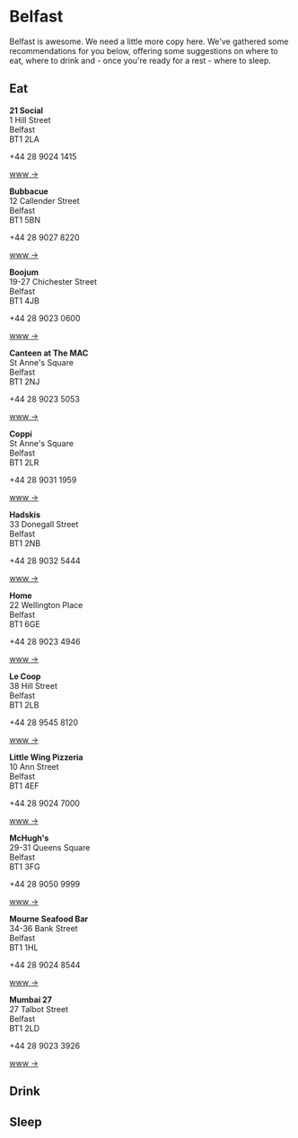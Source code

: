 Belfast
=======

Belfast is awesome. We need a little more copy here. We've gathered some recommendations for you below, offering some suggestions on where to eat, where to drink and - once you're ready for a rest - where to sleep.

<!-- Organise this in a three column grid? 3x4 (Eat); 3x4 (Drink); 3x2 (Sleep) -->


Eat
---

__21 Social__  
1 Hill Street  
Belfast  
BT1 2LA

+44 28 9024 1415

[www →](http://www.21social.co.uk/)


__Bubbacue__  
12 Callender Street  
Belfast  
BT1 5BN

+44 28 9027 8220

[www →](http://www.bubbacue.com)


__Boojum__  
19-27 Chichester Street  
Belfast  
BT1 4JB

+44 28 9023 0600

[www →](http://www.boojummex.com)


__Canteen at The MAC__  
St Anne's Square  
Belfast  
BT1 2NJ

+44 28 9023 5053

[www →](http://www.themaclive.com/visiting-the-mac/canteen/)


__Coppi__  
St Anne's Square  
Belfast  
BT1 2LR

+44 28 9031 1959

[www →](http://www.coppi.co.uk/)


__Hadskis__  
33 Donegall Street  
Belfast  
BT1 2NB

+44 28 9032 5444

[www →](http://www.hadskis.co.uk/)


__Home__  
22 Wellington Place  
Belfast  
BT1 6GE

+44 28 9023 4946

[www →](http://www.homepopup.com)


__Le Coop__  
38 Hill Street  
Belfast  
BT1 2LB

+44 28 9545 8120

[www →](http://madeinbelfastni.com/le-coop-ni-2/0)


__Little Wing Pizzeria__  
10 Ann Street  
Belfast  
BT1 4EF

+44 28 9024 7000

[www →](http://www.littlewingpizzeria.com)


__McHugh's__  
29-31 Queens Square  
Belfast  
BT1 3FG

+44 28 9050 9999

[www →](http://www.mchughsbar.com)


__Mourne Seafood Bar__  
34-36 Bank Street  
Belfast  
BT1 1HL

+44 28 9024 8544

[www →](http://www.mourneseafood.com)


__Mumbai 27__  
27 Talbot Street  
Belfast  
BT1 2LD

+44 28 9023 3926

[www →](http://www.mumbai27.co.uk)



Drink
-----





Sleep
-----


